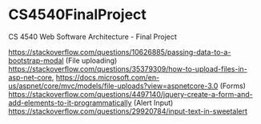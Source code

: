 # CS4540FinalProject
CS 4540 Web Software Architecture - Final Project

https://stackoverflow.com/questions/10626885/passing-data-to-a-bootstrap-modal
(File uploading) https://stackoverflow.com/questions/35379309/how-to-upload-files-in-asp-net-core, https://docs.microsoft.com/en-us/aspnet/core/mvc/models/file-uploads?view=aspnetcore-3.0
(Forms) https://stackoverflow.com/questions/4497140/jquery-create-a-form-and-add-elements-to-it-programmatically
(Alert Input) https://stackoverflow.com/questions/29920784/input-text-in-sweetalert